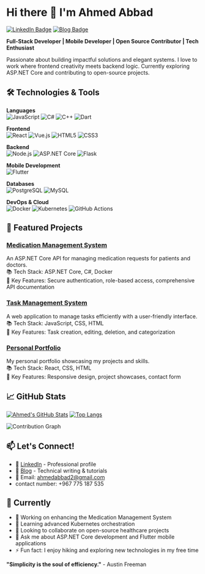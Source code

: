 # Hi there 👋 I'm Ahmed Abbad

[![LinkedIn Badge](https://img.shields.io/badge/LinkedIn-Profile-informational?style=flat&logo=linkedin&logoColor=white&color=0D76A8)](https://www.linkedin.com/in/ahmed-mubarak-8811b7281)
[![Blog Badge](https://img.shields.io/badge/Website-Blog-orange?style=flat&logo=google-chrome&logoColor=white)](https://ahmed-simple-blog.vercel.app/)

**Full-Stack Developer | Mobile Developer | Open Source Contributor | Tech Enthusiast**

Passionate about building impactful solutions and elegant systems. I love to work where frontend creativity meets backend logic. Currently exploring ASP.NET Core and contributing to open-source projects.

## 🛠️ Technologies & Tools

**Languages**  
![JavaScript](https://img.shields.io/badge/-JavaScript-F7DF1E?style=flat-square&logo=javascript&logoColor=black)
![C#](https://img.shields.io/badge/-C%23-239120?style=flat-square&logo=c-sharp&logoColor=white)
![C++](https://img.shields.io/badge/-C++-00599C?style=flat-square&logo=c%2B%2B&logoColor=white)
![Dart](https://img.shields.io/badge/-Dart-0175C2?style=flat-square&logo=dart&logoColor=white)

**Frontend**  
![React](https://img.shields.io/badge/-React-61DAFB?style=flat-square&logo=react&logoColor=black)
![Vue.js](https://img.shields.io/badge/-Vue.js-4FC08D?style=flat-square&logo=vue.js&logoColor=white)
![HTML5](https://img.shields.io/badge/-HTML5-E34F26?style=flat-square&logo=html5&logoColor=white)
![CSS3](https://img.shields.io/badge/-CSS3-1572B6?style=flat-square&logo=css3&logoColor=white)

**Backend**  
![Node.js](https://img.shields.io/badge/-Node.js-339933?style=flat-square&logo=node.js&logoColor=white)
![ASP.NET Core](https://img.shields.io/badge/-ASP.NET%20Core-512BD4?style=flat-square&logo=dotnet&logoColor=white)
![Flask](https://img.shields.io/badge/-Flask-000000?style=flat-square&logo=flask&logoColor=white)

**Mobile Development**  
![Flutter](https://img.shields.io/badge/-Flutter-02569B?style=flat-square&logo=flutter&logoColor=white)

**Databases**  
![PostgreSQL](https://img.shields.io/badge/-PostgreSQL-336791?style=flat-square&logo=postgresql&logoColor=white)
![MySQL](https://img.shields.io/badge/-MySQL-4479A1?style=flat-square&logo=mysql&logoColor=white)

**DevOps & Cloud**  
![Docker](https://img.shields.io/badge/-Docker-2496ED?style=flat-square&logo=docker&logoColor=white)
![Kubernetes](https://img.shields.io/badge/-Kubernetes-326CE5?style=flat-square&logo=kubernetes&logoColor=white)
![GitHub Actions](https://img.shields.io/badge/-GitHub%20Actions-2088FF?style=flat-square&logo=github-actions&logoColor=white)

## 🌟 Featured Projects

### [Medication Management System](https://github.com/5asul/MedicationManagement)
An ASP.NET Core API for managing medication requests for patients and doctors.  
📚 Tech Stack: ASP.NET Core, C#, Docker  
🚀 Key Features: Secure authentication, role-based access, comprehensive API documentation

### [Task Management System](https://github.com/5asul/Task-Management-System)
A web application to manage tasks efficiently with a user-friendly interface.  
📚 Tech Stack: JavaScript, CSS, HTML  
🚀 Key Features: Task creation, editing, deletion, and categorization

### [Personal Portfolio](https://github.com/5asul/personal-portfolioo)
My personal portfolio showcasing my projects and skills.  
📚 Tech Stack: React, CSS, HTML  
🚀 Key Features: Responsive design, project showcases, contact form

## 📈 GitHub Stats

[![Ahmed's GitHub Stats](https://github-readme-stats.vercel.app/api?username=5asul&show_icons=true&theme=radical)](https://github.com/5asul)
[![Top Langs](https://github-readme-stats.vercel.app/api/top-langs/?username=5asul&layout=compact&theme=radical)](https://github.com/5asul)

![Contribution Graph](https://github-readme-activity-graph.vercel.app/graph?username=5asul&theme=react-dark&hide_border=true)

## 📫 Let's Connect!

- 💼 [LinkedIn]([https://linkedin.com/in/yourusername](https://www.linkedin.com/in/ahmed-mubarak-8811b7281)) - Professional profile
- 📝 [Blog]([[https://yourblog.com](https://ahmed-simple-blog.vercel.app/)]) - Technical writing & tutorials
- 📧 Email: ahmedabbad2@gmail.com
- contact number: +967 775 187 535

## 🎯 Currently

- 🔭 Working on enhancing the Medication Management System
- 🌱 Learning advanced Kubernetes orchestration
- 👯 Looking to collaborate on open-source healthcare projects
- 💬 Ask me about ASP.NET Core development and Flutter mobile applications
- ⚡ Fun fact: I enjoy hiking and exploring new technologies in my free time

**"Simplicity is the soul of efficiency."** - Austin Freeman
